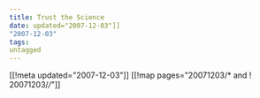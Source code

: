 ```yaml
---
title: Trust the Science
date: updated="2007-12-03"]]
"2007-12-03"
tags:
untagged
---
```

[[!meta updated="2007-12-03"]]
[[!map pages="20071203/* and ! 20071203/*/*"]]
